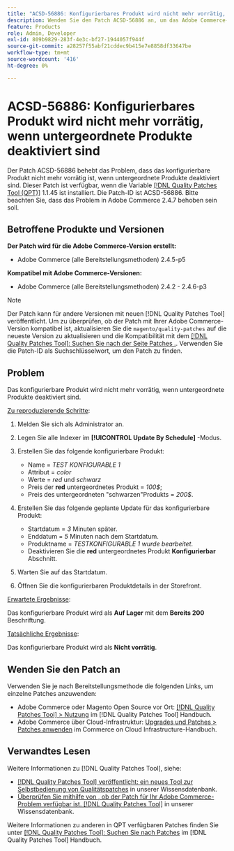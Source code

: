 ```yaml
---
title: "ACSD-56886: Konfigurierbares Produkt wird nicht mehr vorrätig, wenn untergeordnete Produkte deaktiviert sind"
description: Wenden Sie den Patch ACSD-56886 an, um das Adobe Commerce-Problem zu beheben, bei dem das konfigurierbare Produkt nicht mehr vorrätig ist, wenn Produkte deaktiviert sind.
feature: Products
role: Admin, Developer
exl-id: 809b9829-283f-4e3c-bf27-1944057f944f
source-git-commit: a28257f55abf21cddec9b415e7e8858df33647be
workflow-type: tm+mt
source-wordcount: '416'
ht-degree: 0%

---
```


# ACSD-56886: Konfigurierbares Produkt wird nicht mehr vorrätig, wenn untergeordnete Produkte deaktiviert sind

Der Patch ACSD-56886 behebt das Problem, dass das konfigurierbare Produkt nicht mehr vorrätig ist, wenn untergeordnete Produkte deaktiviert sind. Dieser Patch ist verfügbar, wenn die Variable [[!DNL Quality Patches Tool (QPT)]](/help/announcements/adobe-commerce-announcements/magento-quality-patches-released-new-tool-to-self-serve-quality-patches.md) 1.1.45 ist installiert. Die Patch-ID ist ACSD-56886. Bitte beachten Sie, dass das Problem in Adobe Commerce 2.4.7 behoben sein soll.

## Betroffene Produkte und Versionen

**Der Patch wird für die Adobe Commerce-Version erstellt:**

* Adobe Commerce (alle Bereitstellungsmethoden) 2.4.5-p5

**Kompatibel mit Adobe Commerce-Versionen:**

* Adobe Commerce (alle Bereitstellungsmethoden) 2.4.2 - 2.4.6-p3

>[!NOTE]
>
>Der Patch kann für andere Versionen mit neuen [!DNL Quality Patches Tool] veröffentlicht. Um zu überprüfen, ob der Patch mit Ihrer Adobe Commerce-Version kompatibel ist, aktualisieren Sie die `magento/quality-patches` auf die neueste Version zu aktualisieren und die Kompatibilität mit dem [[!DNL Quality Patches Tool]: Suchen Sie nach der Seite Patches .](https://experienceleague.adobe.com/tools/commerce-quality-patches/index.html). Verwenden Sie die Patch-ID als Suchschlüsselwort, um den Patch zu finden.

## Problem

Das konfigurierbare Produkt wird nicht mehr vorrätig, wenn untergeordnete Produkte deaktiviert sind.

<u>Zu reproduzierende Schritte</u>:

1. Melden Sie sich als Administrator an.
1. Legen Sie alle Indexer im **[!UICONTROL Update By Schedule]** -Modus.
1. Erstellen Sie das folgende konfigurierbare Produkt:

   * Name = *TEST KONFIGURABLE 1*
   * Attribut = *color*
   * Werte = *red* und *schwarz*
   * Preis der **red**  untergeordnetes Produkt = *100$*;
   * Preis des untergeordneten &quot;schwarzen&quot;Produkts = *200$*.

1. Erstellen Sie das folgende geplante Update für das konfigurierbare Produkt:

   * Startdatum = *3* Minuten später.
   * Enddatum = *5* Minuten nach dem Startdatum.
   * Produktname = *TESTKONFIGURABLE 1 wurde bearbeitet*.
   * Deaktivieren Sie die **red** untergeordnetes Produkt **Konfigurierbar** Abschnitt.

1. Warten Sie auf das Startdatum.
1. Öffnen Sie die konfigurierbaren Produktdetails in der Storefront.

<u>Erwartete Ergebnisse</u>:

Das konfigurierbare Produkt wird als **Auf Lager** mit dem **Bereits 200** Beschriftung.

<u>Tatsächliche Ergebnisse</u>:

Das konfigurierbare Produkt wird als **Nicht vorrätig**.

## Wenden Sie den Patch an

Verwenden Sie je nach Bereitstellungsmethode die folgenden Links, um einzelne Patches anzuwenden:

* Adobe Commerce oder Magento Open Source vor Ort: [[!DNL Quality Patches Tool] > Nutzung](https://experienceleague.adobe.com/docs/commerce-operations/tools/quality-patches-tool/usage.html) im [!DNL Quality Patches Tool] Handbuch.
* Adobe Commerce über Cloud-Infrastruktur: [Upgrades und Patches > Patches anwenden](https://experienceleague.adobe.com/docs/commerce-cloud-service/user-guide/develop/upgrade/apply-patches.html) im Commerce on Cloud Infrastructure-Handbuch.

## Verwandtes Lesen

Weitere Informationen zu [!DNL Quality Patches Tool], siehe:

* [[!DNL Quality Patches Tool] veröffentlicht: ein neues Tool zur Selbstbedienung von Qualitätspatches](/help/announcements/adobe-commerce-announcements/magento-quality-patches-released-new-tool-to-self-serve-quality-patches.md) in unserer Wissensdatenbank.
* [Überprüfen Sie mithilfe von , ob der Patch für Ihr Adobe Commerce-Problem verfügbar ist. [!DNL Quality Patches Tool]](/help/support-tools/patches-available-in-qpt-tool/check-patch-for-magento-issue-with-magento-quality-patches.md) in unserer Wissensdatenbank.

Weitere Informationen zu anderen in QPT verfügbaren Patches finden Sie unter [[!DNL Quality Patches Tool]: Suchen Sie nach Patches](https://experienceleague.adobe.com/tools/commerce-quality-patches/index.html) im [!DNL Quality Patches Tool] Handbuch.
